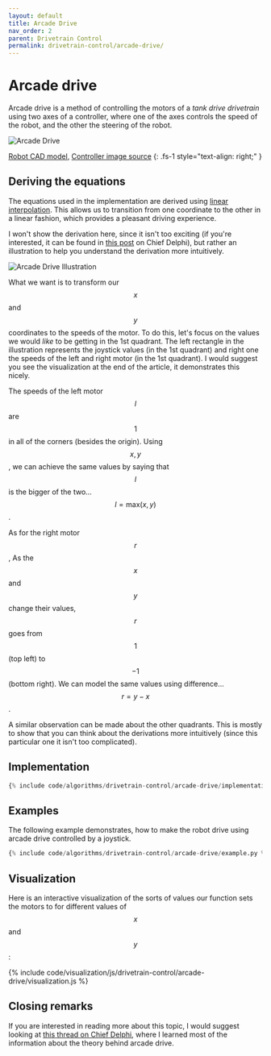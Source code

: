 ```yaml
---
layout: default
title: Arcade Drive
nav_order: 2
parent: Drivetrain Control
permalink: drivetrain-control/arcade-drive/
---
```


# Arcade drive
Arcade drive is a method of controlling the motors of a *tank drive drivetrain* using two axes of a controller, where one of the axes controls the speed of the robot, and the other the steering of the robot.

![Arcade Drive]({{site.baseurl}}/assets/images/drivetrain-control/arcade-drive.png "Arcade Drive")

[Robot CAD model](https://grabcad.com/library/wild-thumper-6wd-chassis-1), [Controller image source](https://target.scene7.com/is/image/Target/GUEST_1e4c1fcb-6962-4533-b961-4e760355db27?wid=488&hei=488&fmt=pjpeg)
{: .fs-1 style="text-align: right;" }


## Deriving the equations
The equations used in the implementation are derived using [linear interpolation](https://en.wikipedia.org/wiki/Linear_interpolation). This allows us to transition from one coordinate to the other in a linear fashion, which provides a pleasant driving experience.

I won't show the derivation here, since it isn't too exciting (if you're interested, it can be found in [this post](https://www.chiefdelphi.com/t/paper-arcade-drive/168720) on Chief Delphi), but rather an illustration to help you understand the derivation more intuitively.

![Arcade Drive Illustration]({{site.baseurl}}/assets/images/drivetrain-control/arcade-drive-illustration.png "Arcade Drive Illustration")

What we want is to transform our $$x$$ and $$y$$ coordinates to the speeds of the motor. To do this, let's focus on the values we would *like* to be getting in the 1st quadrant. The left rectangle in the illustration represents the joystick values (in the 1st quadrant) and right one the speeds of the left and right motor (in the 1st quadrant). I would suggest you see the visualization at the end of the article, it demonstrates this nicely.

The speeds of the left motor $$l$$ are $$1$$ in all of the corners (besides the origin). Using $$x, y$$, we can achieve the same values by saying that $$l$$ is the bigger of the two... $$l = \text{max}(x, y)$$.

As for the right motor $$r$$, As the $$x$$ and $$y$$ change their values, $$r$$ goes from $$1$$ (top left) to $$-1$$ (bottom right). We can model the same values using difference... $$r = y - x$$.

A similar observation can be made about the other quadrants. This is mostly to show that you can think about the derivations more intuitively (since this particular one it isn't too complicated).


## Implementation
```python
{% include code/algorithms/drivetrain-control/arcade-drive/implementation.py %}
```


## Examples
The following example demonstrates, how to make the robot drive using arcade drive controlled by a joystick.

```python
{% include code/algorithms/drivetrain-control/arcade-drive/example.py %}
```


## Visualization
Here is an interactive visualization of the sorts of values our function sets the motors to for different values of $$x$$ and $$y$$:

{% include code/visualization/js/drivetrain-control/arcade-drive/visualization.js %}


## Closing remarks
If you are interested in reading more about this topic, I would suggest looking at [this thread on Chief Delphi](https://www.chiefdelphi.com/media/papers/2661), where I learned most of the information about the theory behind arcade drive.
